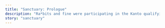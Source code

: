 ```yaml
---
title: "Sanctuary: Prologue"
description: "Ra*bits and fine were participating in the Kanto qualifying rounds. Tomoya wakes up from a nightmare and finds himself not at the inn he was staying at, but in an unknown alleyway. Confused, he looks…"
story: "sanctuary"
---
```

